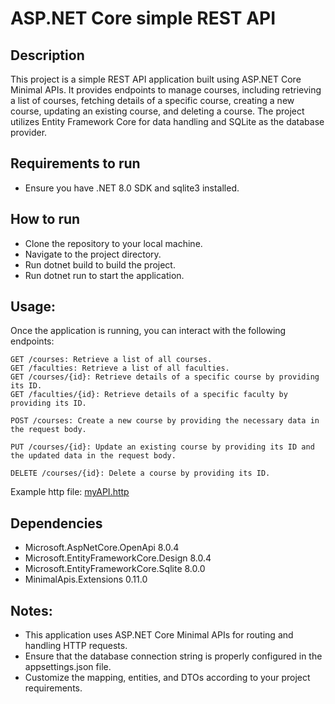 # ASP.NET Core simple REST API

## Description
This project is a simple REST API application built using ASP.NET Core Minimal APIs. It provides endpoints to manage courses, including retrieving a list of courses, fetching details of a specific course, creating a new course, updating an existing course, and deleting a course. The project utilizes Entity Framework Core for data handling and SQLite as the database provider.

## Requirements to run
- Ensure you have .NET 8.0 SDK and sqlite3 installed.

## How to run
- Clone the repository to your local machine.
- Navigate to the project directory.
- Run dotnet build to build the project.
- Run dotnet run to start the application.

## Usage:
Once the application is running, you can interact with the following endpoints:
```
GET /courses: Retrieve a list of all courses.
GET /faculties: Retrieve a list of all faculties.
GET /courses/{id}: Retrieve details of a specific course by providing its ID.
GET /faculties/{id}: Retrieve details of a specific faculty by providing its ID.

POST /courses: Create a new course by providing the necessary data in the request body.

PUT /courses/{id}: Update an existing course by providing its ID and the updated data in the request body.

DELETE /courses/{id}: Delete a course by providing its ID.
```

Example http file: [myAPI.http](MyAPI/myAPI.http)

## Dependencies
- Microsoft.AspNetCore.OpenApi 8.0.4
- Microsoft.EntityFrameworkCore.Design 8.0.4
- Microsoft.EntityFrameworkCore.Sqlite 8.0.0
- MinimalApis.Extensions 0.11.0

## Notes:
- This application uses ASP.NET Core Minimal APIs for routing and handling HTTP requests.
- Ensure that the database connection string is properly configured in the appsettings.json file.
- Customize the mapping, entities, and DTOs according to your project requirements.
